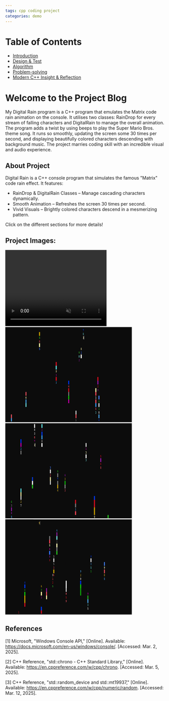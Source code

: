 ```yaml
---
tags: cpp coding project
categories: demo
---
```



# Table of Contents

- [Introduction](introduction.md)
- [Design & Test](design-test.md)
- [Algorithm](algorithm.md)
- [Problem-solving](problem-solving.md)
- [Modern C++ Insight & Reflection](modern-cpp.md)

# Welcome to the Project Blog

My Digital Rain program is a C++ program that emulates the Matrix code rain animation on the console. It utilises two classes: RainDrop for every stream of falling characters and DigitalRain to manage the overall animation. The program adds a twist by using beeps to play the Super Mario Bros. theme song. It runs so smoothly, updating the screen some 30 times per second, and displaying beautifully colored characters descending with background music. The project marries coding skill with an incredible visual and audio experience.

## About Project

Digital Rain is a C++ console program that simulates the famous "Matrix" code rain effect. It features:

- RainDrop & DigitalRain Classes – Manage cascading characters dynamically.
- Smooth Animation – Refreshes the screen 30 times per second.
- Vivid Visuals – Brightly colored characters descend in a mesmerizing pattern.

 Click on the different sections for more details!

## Project Images:


<video width="320" height="240" controls loop muted autoplay>
    <source src="docs/assets/images/Rain drops.mp4" type="video/mp4">
  
</video>


<img src="docs/assets/images/raindropimg.png" width="400" height="300">


<img src="docs/assets/images/raindropimg2.png" width="400" height="300">


<img src="docs/assets/images/raindropimg3.png" width="400" height="300">

## References

[1] Microsoft, "Windows Console API," [Online]. Available: https://docs.microsoft.com/en-us/windows/console/. [Accessed: Mar. 2, 2025].

[2] C++ Reference, "std::chrono - C++ Standard Library," [Online]. Available: https://en.cppreference.com/w/cpp/chrono. [Accessed: Mar. 5, 2025].

[3] C++ Reference, "std::random_device and std::mt19937," [Online]. Available: https://en.cppreference.com/w/cpp/numeric/random. [Accessed: Mar. 12, 2025].
